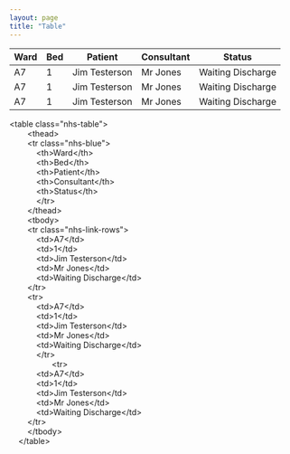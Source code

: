 ```yaml
---
layout: page
title: "Table"
---
```


<table class="nhs-table">
        <thead>
        <tr class="nhs-blue">
            <th>Ward</th>
            <th>Bed</th>
            <th>Patient</th>
            <th>Consultant</th>
            <th>Status</th>
            </tr>
        </thead>
        <tbody>
        <tr class="nhs-link-rows">
            <td>A7</td>
            <td>1</td>
            <td>Jim Testerson</td>
            <td>Mr Jones</td>
            <td>Waiting Discharge</td>
        </tr>
        <tr>
            <td>A7</td>
            <td>1</td>
            <td>Jim Testerson</td>
            <td>Mr Jones</td>
            <td>Waiting Discharge</td>
            </tr>
                   <tr>
            <td>A7</td>
            <td>1</td>
            <td>Jim Testerson</td>
            <td>Mr Jones</td>
            <td>Waiting Discharge</td>
        </tr>
        </tbody>
    </table>

<div id="code">
<div>
<div><span>&lt;</span><span>table</span><span>&nbsp;</span><span>class</span><span>=</span><span>"nhs-table"</span><span>&gt;</span></div>
<div><span>&nbsp;&nbsp;&nbsp;&nbsp;&nbsp;&nbsp;&nbsp;&nbsp;</span><span>&lt;</span><span>thead</span><span>&gt;</span></div>
<div><span>&nbsp;&nbsp;&nbsp;&nbsp;&nbsp;&nbsp;&nbsp;&nbsp;</span><span>&lt;</span><span>tr</span><span>&nbsp;</span><span>class</span><span>=</span><span>"nhs-blue"</span><span>&gt;</span></div>
<div><span>&nbsp;&nbsp;&nbsp;&nbsp;&nbsp;&nbsp;&nbsp;&nbsp;&nbsp;&nbsp;&nbsp;&nbsp;</span><span>&lt;</span><span>th</span><span>&gt;</span><span>Ward</span><span>&lt;/</span><span>th</span><span>&gt;</span></div>
<div><span>&nbsp;&nbsp;&nbsp;&nbsp;&nbsp;&nbsp;&nbsp;&nbsp;&nbsp;&nbsp;&nbsp;&nbsp;</span><span>&lt;</span><span>th</span><span>&gt;</span><span>Bed</span><span>&lt;/</span><span>th</span><span>&gt;</span></div>
<div><span>&nbsp;&nbsp;&nbsp;&nbsp;&nbsp;&nbsp;&nbsp;&nbsp;&nbsp;&nbsp;&nbsp;&nbsp;</span><span>&lt;</span><span>th</span><span>&gt;</span><span>Patient</span><span>&lt;/</span><span>th</span><span>&gt;</span></div>
<div><span>&nbsp;&nbsp;&nbsp;&nbsp;&nbsp;&nbsp;&nbsp;&nbsp;&nbsp;&nbsp;&nbsp;&nbsp;</span><span>&lt;</span><span>th</span><span>&gt;</span><span>Consultant</span><span>&lt;/</span><span>th</span><span>&gt;</span></div>
<div><span>&nbsp;&nbsp;&nbsp;&nbsp;&nbsp;&nbsp;&nbsp;&nbsp;&nbsp;&nbsp;&nbsp;&nbsp;</span><span>&lt;</span><span>th</span><span>&gt;</span><span>Status</span><span>&lt;/</span><span>th</span><span>&gt;</span></div>
<div><span>&nbsp;&nbsp;&nbsp;&nbsp;&nbsp;&nbsp;&nbsp;&nbsp;&nbsp;&nbsp;&nbsp;&nbsp;</span><span>&lt;/</span><span>tr</span><span>&gt;</span></div>
<div><span>&nbsp;&nbsp;&nbsp;&nbsp;&nbsp;&nbsp;&nbsp;&nbsp;</span><span>&lt;/</span><span>thead</span><span>&gt;</span></div>
<div><span>&nbsp;&nbsp;&nbsp;&nbsp;&nbsp;&nbsp;&nbsp;&nbsp;</span><span>&lt;</span><span>tbody</span><span>&gt;</span></div>
<div><span>&nbsp;&nbsp;&nbsp;&nbsp;&nbsp;&nbsp;&nbsp;&nbsp;</span><span>&lt;</span><span>tr</span><span>&nbsp;</span><span>class</span><span>=</span><span>"nhs-link-rows"</span><span>&gt;</span></div>
<div><span>&nbsp;&nbsp;&nbsp;&nbsp;&nbsp;&nbsp;&nbsp;&nbsp;&nbsp;&nbsp;&nbsp;&nbsp;</span><span>&lt;</span><span>td</span><span>&gt;</span><span>A7</span><span>&lt;/</span><span>td</span><span>&gt;</span></div>
<div><span>&nbsp;&nbsp;&nbsp;&nbsp;&nbsp;&nbsp;&nbsp;&nbsp;&nbsp;&nbsp;&nbsp;&nbsp;</span><span>&lt;</span><span>td</span><span>&gt;</span><span>1</span><span>&lt;/</span><span>td</span><span>&gt;</span></div>
<div><span>&nbsp;&nbsp;&nbsp;&nbsp;&nbsp;&nbsp;&nbsp;&nbsp;&nbsp;&nbsp;&nbsp;&nbsp;</span><span>&lt;</span><span>td</span><span>&gt;</span><span>Jim&nbsp;Testerson</span><span>&lt;/</span><span>td</span><span>&gt;</span></div>
<div><span>&nbsp;&nbsp;&nbsp;&nbsp;&nbsp;&nbsp;&nbsp;&nbsp;&nbsp;&nbsp;&nbsp;&nbsp;</span><span>&lt;</span><span>td</span><span>&gt;</span><span>Mr&nbsp;Jones</span><span>&lt;/</span><span>td</span><span>&gt;</span></div>
<div><span>&nbsp;&nbsp;&nbsp;&nbsp;&nbsp;&nbsp;&nbsp;&nbsp;&nbsp;&nbsp;&nbsp;&nbsp;</span><span>&lt;</span><span>td</span><span>&gt;</span><span>Waiting&nbsp;Discharge</span><span>&lt;/</span><span>td</span><span>&gt;</span></div>
<div><span>&nbsp;&nbsp;&nbsp;&nbsp;&nbsp;&nbsp;&nbsp;&nbsp;</span><span>&lt;/</span><span>tr</span><span>&gt;</span></div>
<div><span>&nbsp;&nbsp;&nbsp;&nbsp;&nbsp;&nbsp;&nbsp;&nbsp;</span><span>&lt;</span><span>tr</span><span>&gt;</span></div>
<div><span>&nbsp;&nbsp;&nbsp;&nbsp;&nbsp;&nbsp;&nbsp;&nbsp;&nbsp;&nbsp;&nbsp;&nbsp;</span><span>&lt;</span><span>td</span><span>&gt;</span><span>A7</span><span>&lt;/</span><span>td</span><span>&gt;</span></div>
<div><span>&nbsp;&nbsp;&nbsp;&nbsp;&nbsp;&nbsp;&nbsp;&nbsp;&nbsp;&nbsp;&nbsp;&nbsp;</span><span>&lt;</span><span>td</span><span>&gt;</span><span>1</span><span>&lt;/</span><span>td</span><span>&gt;</span></div>
<div><span>&nbsp;&nbsp;&nbsp;&nbsp;&nbsp;&nbsp;&nbsp;&nbsp;&nbsp;&nbsp;&nbsp;&nbsp;</span><span>&lt;</span><span>td</span><span>&gt;</span><span>Jim&nbsp;Testerson</span><span>&lt;/</span><span>td</span><span>&gt;</span></div>
<div><span>&nbsp;&nbsp;&nbsp;&nbsp;&nbsp;&nbsp;&nbsp;&nbsp;&nbsp;&nbsp;&nbsp;&nbsp;</span><span>&lt;</span><span>td</span><span>&gt;</span><span>Mr&nbsp;Jones</span><span>&lt;/</span><span>td</span><span>&gt;</span></div>
<div><span>&nbsp;&nbsp;&nbsp;&nbsp;&nbsp;&nbsp;&nbsp;&nbsp;&nbsp;&nbsp;&nbsp;&nbsp;</span><span>&lt;</span><span>td</span><span>&gt;</span><span>Waiting&nbsp;Discharge</span><span>&lt;/</span><span>td</span><span>&gt;</span></div>
<div><span>&nbsp;&nbsp;&nbsp;&nbsp;&nbsp;&nbsp;&nbsp;&nbsp;&nbsp;&nbsp;&nbsp;&nbsp;</span><span>&lt;/</span><span>tr</span><span>&gt;</span></div>
<div><span>&nbsp;&nbsp;&nbsp;&nbsp;&nbsp;&nbsp;&nbsp;&nbsp;&nbsp;&nbsp;&nbsp;&nbsp;&nbsp;&nbsp;&nbsp;&nbsp;&nbsp;&nbsp;&nbsp;</span><span>&lt;</span><span>tr</span><span>&gt;</span></div>
<div><span>&nbsp;&nbsp;&nbsp;&nbsp;&nbsp;&nbsp;&nbsp;&nbsp;&nbsp;&nbsp;&nbsp;&nbsp;</span><span>&lt;</span><span>td</span><span>&gt;</span><span>A7</span><span>&lt;/</span><span>td</span><span>&gt;</span></div>
<div><span>&nbsp;&nbsp;&nbsp;&nbsp;&nbsp;&nbsp;&nbsp;&nbsp;&nbsp;&nbsp;&nbsp;&nbsp;</span><span>&lt;</span><span>td</span><span>&gt;</span><span>1</span><span>&lt;/</span><span>td</span><span>&gt;</span></div>
<div><span>&nbsp;&nbsp;&nbsp;&nbsp;&nbsp;&nbsp;&nbsp;&nbsp;&nbsp;&nbsp;&nbsp;&nbsp;</span><span>&lt;</span><span>td</span><span>&gt;</span><span>Jim&nbsp;Testerson</span><span>&lt;/</span><span>td</span><span>&gt;</span></div>
<div><span>&nbsp;&nbsp;&nbsp;&nbsp;&nbsp;&nbsp;&nbsp;&nbsp;&nbsp;&nbsp;&nbsp;&nbsp;</span><span>&lt;</span><span>td</span><span>&gt;</span><span>Mr&nbsp;Jones</span><span>&lt;/</span><span>td</span><span>&gt;</span></div>
<div><span>&nbsp;&nbsp;&nbsp;&nbsp;&nbsp;&nbsp;&nbsp;&nbsp;&nbsp;&nbsp;&nbsp;&nbsp;</span><span>&lt;</span><span>td</span><span>&gt;</span><span>Waiting&nbsp;Discharge</span><span>&lt;/</span><span>td</span><span>&gt;</span></div>
<div><span>&nbsp;&nbsp;&nbsp;&nbsp;&nbsp;&nbsp;&nbsp;&nbsp;</span><span>&lt;/</span><span>tr</span><span>&gt;</span></div>
<div><span>&nbsp;&nbsp;&nbsp;&nbsp;&nbsp;&nbsp;&nbsp;&nbsp;</span><span>&lt;/</span><span>tbody</span><span>&gt;</span></div>
<div><span>&nbsp;&nbsp;&nbsp;&nbsp;</span><span>&lt;/</span><span>table</span><span>&gt;</span></div>
</div>

</div>

<script>
window.onload = function() {
  document.getElementById('/components/table').className = 'nhs-fancy2';
};
</script>
